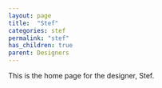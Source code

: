 ```yaml
---
layout: page
title:  "Stef"
categories: stef
permalink: "stef"
has_children: true
parent: Designers
---
```

This is the home page for the designer, Stef.
